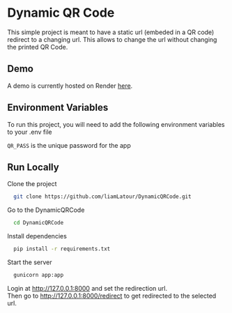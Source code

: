 
# Dynamic QR Code

This simple project is meant to have a static url (embeded in a QR code) redirect to a changing url.
This allows to change the url without changing the printed QR Code.


## Demo

A demo is currently hosted on Render [here](https://dynamicqrcode.onrender.com/).
## Environment Variables

To run this project, you will need to add the following environment variables to your .env file

`QR_PASS` is the unique password for the app

## Run Locally

Clone the project

```bash
  git clone https://github.com/liamLatour/DynamicQRCode.git
```

Go to the DynamicQRCode

```bash
  cd DynamicQRCode
```

Install dependencies

```bash
  pip install -r requirements.txt
```

Start the server

```bash
  gunicorn app:app
```

Login at http://127.0.0.1:8000 and set the redirection url.  
Then go to http://127.0.0.1:8000/redirect to get redirected to the selected url.
